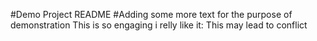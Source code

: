#Demo Project README
#Adding some more text for the purpose of demonstration
This is so engaging i relly like it:
This may lead to conflict
